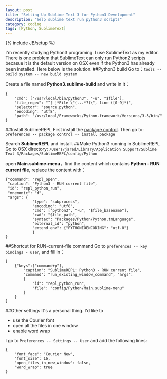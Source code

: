 ```yaml
---
layout: post
title: "Setting Up Sublime Text 3 for Python3 Development"
description: "help sublime text run python3 scripts"
category: coding
tags: [Python, SublimeText]
---
```

{% include JB/setup %}

I'm recently studying Python3 programing. I use SublimeText as my editor. There is one problem that SublimeText can only run Python2 scripts becasue it is the default version on OSX even if the Python3 has already been installed. Here below is the solution.
##Python3 build
Go to：`tools -- build system -- new build system`

Create a file named **Python3.sublime-build** and write in it：

    {
        "cmd": ["/usr/local/bin/python3", "-u", "$file"],
        "file_regex": "^[ ]*File \"(...*?)\", line ([0-9]*)",
        "selector": "source.python",
        "encoding": "utf8",
        "path": "/usr/local/Frameworks/Python.framework/Versions/3.3/bin/"
    }

##Install SublimeREPL
First install the [package control](https://sublime.wbond.net/installation#st3). Then go to: 
`preferences -- package control -- install package`

Search **SublimeREPL** and install.
##Make Python3 running in SublimeREPL
Go to OSX directory: 
`/Users/jared/Library/Application Support/Sublime Text 3/Packages/SublimeREPL/config/Python`

open **Main.sublime-menu**，find the content which contains **Python - RUN current file**, replace the content with：

    {"command": "repl_open",
     "caption": "Python3 - RUN current file",
     "id": "repl_python_run",
     "mnemonic": "d",
     "args": {
                "type": "subprocess",
                "encoding": "utf8",
                "cmd": ["python3", "-u", "$file_basename"],
                "cwd": "$file_path",
                "syntax": "Packages/Python/Python.tmLanguage",
                "external_id": "python",
                "extend_env": {"PYTHONIOENCODING": "utf-8"}
                }
    }

##Shortcut for RUN-current-file command
Go to `preferences -- key bindings - user`, and fill in：

    [ 
        {"keys":["command+p"],
            "caption": "SublimeREPL: Python3 - RUN current file",
            "command": "run_existing_window_command", "args":
            {
                "id": "repl_python_run",
                "file": "config/Python/Main.sublime-menu"
            }
        }
    ]

##Other settings
It's a personal thing. I'd like to

* use the Courier font
* open all the files in one window
* enable word wrap

I go to `Preferences -- Settings -- User` and add the following lines:

    {
        "font_face": "Courier New",
        "font_size": 16,
        "open_files_in_new_window": false,
        "word_wrap": true
    }
